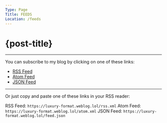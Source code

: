 ```yaml
---
Type: Page
Title: FEEDS
Location: /feeds
---
```


# {post-title}

---

You can subscribe to my blog by clicking on one of these links:

- [RSS Feed](/rss.xml)
- [Atom Feed](/atom.xml)
- [JSON Feed](/feed.json)

---

Or just copy and paste one of these links in your RSS reader:

RSS Feed: `https://luxury-format.weblog.lol/rss.xml`
Atom Feed: `https://luxury-format.weblog.lol/atom.xml`
JSON Feed: `https://luxury-format.weblog.lol/feed.json`
